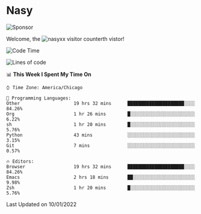 # Nasy

<!--
<p align="center">
<img height="200" src="https://github-readme-stats.vercel.app/api?username=nasyxx&count_private=true&show_icons=true&theme=dracula&include_all_commits=true"/>
<img height="200" src="https://github-readme-stats.vercel.app/api/top-langs/?username=nasyxx&theme=dracula&hide=html,jupyter+notebook&count_private=true&show_icons=true"/>
</p>

  
----------------
-->

![Sponsor](https://img.shields.io/static/v1.svg?label=Sponsor&message=%E2%9D%A4&logo=GitHub&style=flat&color=pink)
 
Welcome, the ![nasyxx visitor counter](https://count.getloli.com/get/@nasyxx?theme=rule34)th vistor!
 
<!--START_SECTION:waka-->
![Code Time](http://img.shields.io/badge/Code%20Time-1%2C705%20hrs%2054%20mins-blue)

![Lines of code](https://img.shields.io/badge/From%20Hello%20World%20I%27ve%20Written-5%20Million%20lines%20of%20code-blue)

📊 **This Week I Spent My Time On** 

```text
⌚︎ Time Zone: America/Chicago

💬 Programming Languages: 
Other                    19 hrs 32 mins      █████████████████████░░░░   84.26% 
Org                      1 hr 26 mins        █░░░░░░░░░░░░░░░░░░░░░░░░   6.22% 
sh                       1 hr 20 mins        █░░░░░░░░░░░░░░░░░░░░░░░░   5.76% 
Python                   43 mins             ░░░░░░░░░░░░░░░░░░░░░░░░░   3.15% 
Git                      7 mins              ░░░░░░░░░░░░░░░░░░░░░░░░░   0.57%

🔥 Editors: 
Browser                  19 hrs 32 mins      █████████████████████░░░░   84.26% 
Emacs                    2 hrs 18 mins       ██░░░░░░░░░░░░░░░░░░░░░░░   9.98% 
Zsh                      1 hr 20 mins        █░░░░░░░░░░░░░░░░░░░░░░░░   5.76%

```


 Last Updated on 10/01/2022
<!--END_SECTION:waka-->

<!-- ![visitors](https://visitor-badge.laobi.icu/badge?page_id=nasyxx.nasyxx) -->
